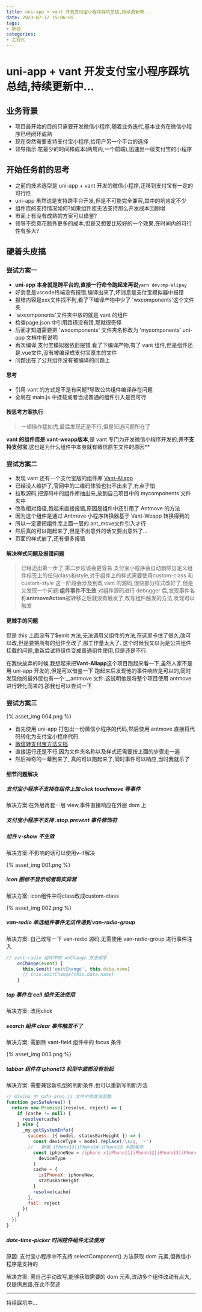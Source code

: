```yaml
---
title: uni-app + vant 开发支付宝小程序踩坑总结,持续更新中...
date: 2023-07-12 15:06:09
tags:
- 原创
categories:
- 工程化
---
```


# uni-app + vant 开发支付宝小程序踩坑总结,持续更新中...

## 业务背景

- 项目最开始的目的只需要开发微信小程序,随着业务迭代,基本业务在微信小程序已经闭环成熟
- 现在突然需要支持支付宝小程序,给用户另一个平台的选择
- 领导指示:花最少的时间和成本(两周内,一个前端),迅速出一版支付宝的小程序

## 开始任务前的思考

- 之前的技术选型是 uni-app + vant 开发的微信小程序,迁移到支付宝有一定的可行性
- uni-app 虽然说是支持跨平台开发,但是不可能完全兼容,其中的坑肯定不少
- 组件库的支持情况如何?如果组件库无法支持那么开发成本回剧增
- 市面上有没有成熟的方案可以借鉴?
- 领导不愿意花额外更多的成本,但是又想要比较好的一个效果,在时间内的可行性有多大?

## 硬着头皮搞

### 尝试方案一

- **uni-app 本身就是跨平台的,直接一行命令跑起来再说**`yarn dev:mp-alipay`
- 好消息是vscode终端没有报错,编译出来了,坏消息是支付宝模拟器中报错
- 报错内容是xxx文件找不到,看了下编译产物中少了 'wxcomponents'这个文件夹
- 'wxcomponents'文件夹中放的就是 vant 的组件
- 检查page.json 中引用路径没有错,那就很奇怪
- 后面才知道需要把 'wxcomponents' 文件夹名称改为 'mycomponents' uni-app 文档中有说明
- 再次编译,支付宝模拟器依旧报错,看了下编译产物,有了 vant 组件,但是组件还是.vue文件,没有被编译成支付宝原生的文件
- 问题出在了公共组件没有被编译的问题上

#### 思考

- 引用 vant 的方式是不是有问题?导致公共组件编译存在问题
- 全局在 main.js 中挂载或者当成普通的组件引入是否可行

#### 按思考方案执行
> 一顿操作猛如虎,最后发现还是不行,但是知道问题所在了

**vant 的组件库是 vant-weapp版本**,是 vant 专门为开发微信小程序开发的,**并不支持支付宝**,这也是为什么组件中本身就有微信原生文件的原因**

### 尝试方案二
- 发现 vant 还有一个支付宝版的组件库 [Vant-Aliapp](https://github.com/ant-move/Vant-Aliapp)
- 已经没人维护了,官网中的二维码体验也扫不出来了,有点子怕
- 拉取源码,把源码中的组件库抽出来,放到自己项目中的 mycomponents 文件夹中
- 改改相对路径,跑起来直接报错,原因是组件中还引用了 Antmove 的方法
- 因为这个组件是通过 Antmove 小程序转换器基于 Vant-Weapp 转换得到的
- 所以一定要把组件库上面一层的 ant_move文件引入才行
- 然后真的可以跑起来了,但是不出意外的话又要出意外了...
- 页面的样式崩了,还有很多报错

#### 解决样式问题及报错问题
> 已经迈出第一步了,第二步应该会更容易
支付宝小程序会自动删除自定义组件标签上的任何class和style,对于组件上的样式需要使用custom-class 和 custom-style
这一阶段会涉及到改 vant 的源码,很快部分样式改好了,但是又发现一个问题:**组件事件不生效**
对组件源码进行 debugger 后,发现事件名称**antmoveAction**被转移之后就没有触发了,改写组件触发的方法,发现可以触发

#### 更棘手的问题

但是 this 上面没有了$emit 方法,无法调用父组件的方法,在这里卡住了很久,改可以改,但是要把所有的组件全改了,那工作量太大了.
这个时候我又以为是公共组件挂载的问题,重新尝试将组件变成普通组件使用,但是还是不行.

在我快放弃的时候,我想起来把**Vant-Aliapp**这个项目跑起来看一下,虽然人家不是用 uni-app 开发的,但是可以借鉴一下
跑起来后发现他的事件响应是可以的,同时发现他的最外层也有一个 __antmove 文件.这说明他是将整个项目使用 antmove 进行转化而来的.那我也可以尝试一下

### 尝试方案三
{% asset_img 004.png %}

- 首先使用 uni-app 打包出一份微信小程序的代码,然后使用 antmove 直接将代码转化为支付宝小程序代码
- [微信转支付宝方法文档](https://ant-move.github.io/guide/contribute/wxToAlipay.html)
- 直接运行还是不行,因为文件夹名称以及样式还需要按上面的步骤走一遍
- 然后神奇的一幕到来了, 真的可以跑起来了,同时事件可以响应,当时我就乐了

#### 细节问题解决

##### 支付宝小程序不支持在组件上加 click touchmove 等事件

解决方案:在外层再套一层 view,事件直接响应在外层 dom 上 

##### 支付宝小程序不支持 .stop.prevent 事件修饰符

##### 组件 v-show 不生效

解决方案:不影响的话可以使用v-if解决

{% asset_img 001.png %}

##### icon 图标不显示或者现实异常

解决方案: icon组件中将class改成custom-class

{% asset_img 002.png %}

##### van-radio 单选组件事件无法传递到 van-radio-group

解决方案: 自己改写一下 van-radio 源码,无需使用 van-radio-group 进行事件注入

```js
// vant-radio 组件中的 onChange 方法改写
    onChange(event) {
      this.$emit('emitChange', this.data.name)
      // this.emitChange(this.data.name)
    }
```
##### tap 事件在 cell 组件无法使用

解决方案: 改用click

##### search 组件 clear 事件触发不了

解决方案: 需删除 vant-field 组件中的 focus 条件

{% asset_img 003.png %}

##### tabbar 组件在 iphone13 机型中底部没有抬起

解决方案: 需要兼容新机型的判断条件,也可以重新写判断方法

```js
// mixins 中 safe-area.js 文件中修改该函数
function getSafeArea() {
  return new Promise((resolve, reject) => {
    if (cache != null) {
      resolve(cache)
    } else {
      _my.getSystemInfo({
        success: ({ model, statusBarHeight }) => {
          const deviceType = model.replace(/\s/g, '-')
        //   新增 iPhone13|iPhone14|iPhone15 判断条件
          const iphoneNew = /iphone-x|iPhone11|iPhone12|iPhone13|iPhone14|iPhone15/i.test(
            deviceType
          )
          cache = {
            isIPhoneX: iphoneNew,
            statusBarHeight
          }
          resolve(cache)
        },
        fail: reject
      })
    }
  })
}
```
##### date-time-picker 时间控件组件无法使用

原因: 支付宝小程序中不支持 selectComponent() 方法获取 dom 元素,但微信小程序是支持的

解决方案: 需自己手动改写,能够获取需要的 dom 元素,改动多个组件改动有点大,仅提供思路,在此不赘述

----------------------------------------------------------------

持续踩坑中...
